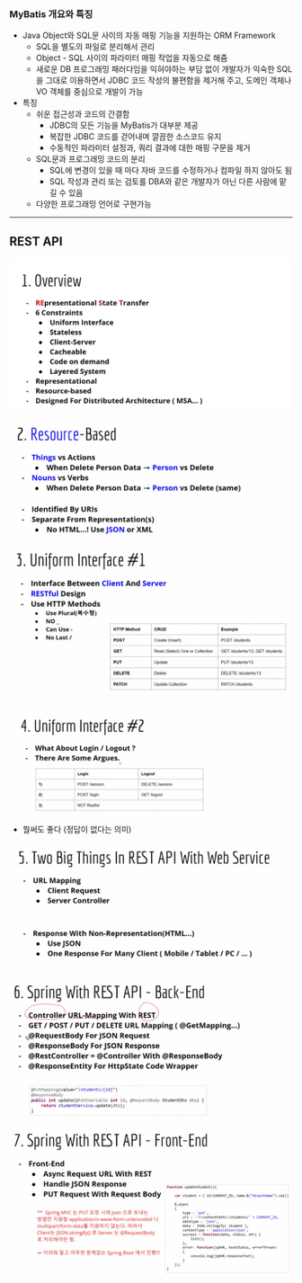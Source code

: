 ### MyBatis 개요와 특징

- Java Object와 SQL문 사이의 자동 매핑 기능을 지원하는 ORM Framework
  - SQL을 별도의 파일로 분리해서 관리
  - Object - SQL 사이의 파라미터 매핑 작업을 자동으로 해줌
  - 새로운 DB 프로그래밍 패러다임을 익혀야하는 부담 없이 개발자가 익숙한 SQL을 그대로 이용하면서 JDBC 코드 작성의 불편함을 제거해 주고, 도메인 객체나 VO 객체를 중심으로 개발이 가능
- 특징
  - 쉬운 접근성과 코드의 간결함
    - JDBC의 모든 기능을 MyBatis가 대부분 제공
    - 복잡한 JDBC 코드를 걷어내며 깔끔한 소스코드 유지
    - 수동적인 파라미터 설정과, 쿼리 결과에 대한 매핑 구문을 제거
  - SQL문과 프로그래밍 코드의 분리
    - SQL에 변경이 있을 때 마다 자바 코드를 수정하거나 컴파일 하지 않아도 됨
    - SQL 작성과 관리 또는 검토를 DBA와 같은 개발자가 아닌 다른 사람에 맡길 수 있음
  - 다양한 프로그래밍 언어로 구현가능



--------------------

## REST API

![image-20220421123812366](0421.assets/image-20220421123812366.png)

![image-20220421124831068](0421.assets/image-20220421124831068.png)

![image-20220421125226317](0421.assets/image-20220421125226317.png)

![image-20220421130304622](0421.assets/image-20220421130304622.png)

- 뭘써도 좋다 (정답이 없다는 의미)

![image-20220421130735761](0421.assets/image-20220421130735761.png)

![image-20220421131751503](0421.assets/image-20220421131751503.png)

![image-20220421132237584](0421.assets/image-20220421132237584.png)

